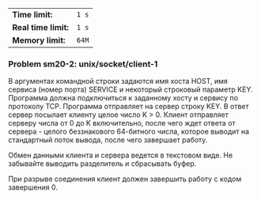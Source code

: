 |                      |       |
|----------------------|-------|
| **Time limit:**      | `1 s` |
| **Real time limit:** | `1 s` |
| **Memory limit:**    | `64M` |


### Problem sm20-2: unix/socket/client-1

В аргументах командной строки задаются имя хоста HOST, имя
сервиса (номер порта) SERVICE и некоторый строковый параметр KEY.
Программа должна подключиться к заданному хосту и сервису по
протоколу TCP. Программа отправляет на сервер строку KEY. В ответ
сервер посылает клиенту целое число K > 0\. Клиент отправляет
серверу числа от 0 до K включительно, после чего ждет ответа от
сервера - целого беззнакового 64-битного числа, которое выводит
на стандартный поток вывода, после чего завершает работу.

Обмен данными клиента и сервера ведется в текстовом виде. Не
забывайте выводить разделитель и сбрасывать буфер.

При разрыве соединения клиент должен завершить работу с кодом
завершения 0.

